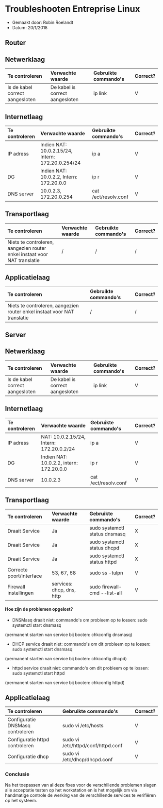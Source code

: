 # Troubleshooten Entreprise Linux

- Gemaakt door: Robin Roelandt
- Datum: 20/1/2018

## Router

## Netwerklaag

|Te controleren                 |Verwachte waarde               |Gebruikte commando's|Correct?|
| :---                          | :---                          |:---                |:---    |
|Is de kabel correct aangesloten|De kabel is correct aangesloten|ip link             |   V    |


## Internetlaag

|Te controleren|Verwachte waarde                                   |Gebruikte commando's|Correct?|
| :---         | :---                                              | :---               | :---   |
|IP adress     |Indien NAT: 10.0.2.15/24, Intern: 172.20.0.254/24  |ip a                |   V    |
|DG            |Indien NAT: 10.0.2.2, Intern: 172.20.0.0           |ip r                |   V    |
|DNS server    |10.0.2.3, 172.20.0.254                             |cat /ect/resolv.conf|   V    |


## Transportlaag
|Te controleren                 |Verwachte waarde          |Gebruikte commando's          |Correct?|
| :---                          | :---                     | :---                         | :---   |
|Niets te controleren, aangezien router enkel instaat voor NAT translatie| / | / | / |


## Applicatielaag

|Te controleren                         |Gebruikte commando's                                   |Correct?|
| :---                                  | :---                                                    |:---|
|Niets te controleren, aangezien router enkel instaat voor NAT translatie| / | / |


## Server

## Netwerklaag

|Te controleren                 |Verwachte waarde               |Gebruikte commando's|Correct?|
| :---                          | :---                          |:---                |:---    |
|Is de kabel correct aangesloten|De kabel is correct aangesloten|ip link             |   V    |


## Internetlaag

|Te controleren|Verwachte waarde                                   |Gebruikte commando's|Correct?|
| :---         | :---                                              | :---               | :---   |
|IP adress     |NAT: 10.0.2.15/24, Intern: 172.20.0.2/24           |ip a                |   V    |
|DG            |Indien NAT: 10.0.2.2, intern: 172.20.0.0           |ip r                |   V    |
|DNS server    |10.0.2.3                                           |cat /ect/resolv.conf|   V    |

## Transportlaag
|Te controleren                 |Verwachte waarde          |Gebruikte commando's          |Correct?|
| :---                          | :---                     | :---                         | :---   |
|Draait Service                 |Ja                        |sudo systemctl status dnsmasq |   X    |
|Draait Service                 |Ja                        |sudo systemctl status dhcpd   |   X    |
|Draait Service                 |Ja                        |sudo systemctl status httpd   |   X    |
|Correcte poort/interface       |53, 67, 68                |sudo ss -tulpn                |   V    |
|Firewall instellingen          |services: dhcp, dns, http |sudo firewall-cmd --list-all  |   V    |

#### Hoe zijn de problemen opgelost?

- DNSMasq draait niet:
commando's om probleem op te lossen:
sudo systemctl start dnsmasq

(permanent starten van service bij booten: chkconfig dnsmasq)

- DHCP service draait niet:
commando's om dit probleem op te lossen:
sudo systemctl start dnsmasq

(permanent starten van service bij booten: chkconfig dhcpd)

- httpd service draait niet:
commando's om dit probleem op te lossen:
sudo systemctl start httpd

(permanent starten van service bij booten: chkconfig httpd)

## Applicatielaag

|Te controleren                         |Gebruikte commando's                |Correct?|
| :---                                  | :---                               |:---    |
|Configuratie DNSMasq controleren       |sudo vi /etc/hosts                  |   V    |
|Configuratie httpd controleren         |sudo vi /etc/httpd/conf/httpd.conf  |   V    |
|Configuratie dhcp                      |sudo vi /etc/dhcp/dhcpd.conf        |   V    |


### Conclusie

Na het toepassen van al deze fixes voor de verschillende problemen slagen alle acceptatie testen op het workstation en is het mogelijk om via handmatige controle de werking van de verschillende services te verifiëren op het systeem.
